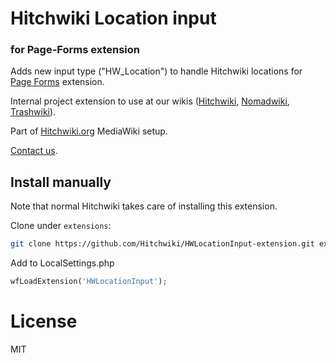 # Hitchwiki Location input
### for Page-Forms extension

Adds new input type ("HW_Location") to handle Hitchwiki locations for [Page Forms](https://www.mediawiki.org/wiki/Extension:Page_Forms) extension.

Internal project extension to use at our wikis ([Hitchwiki](http://hitchwiki.org), [Nomadwiki](http://hitchwiki.org), [Trashwiki](http://trashwiki.org)).

Part of [Hitchwiki.org](https://github.com/Hitchwiki/hitchwiki) MediaWiki setup.

[Contact us](http://hitchwiki.org/contact).

## Install manually

Note that normal Hitchwiki takes care of installing this extension.

Clone under `extensions`:
```bash
git clone https://github.com/Hitchwiki/HWLocationInput-extension.git extensions/HWLocationInput
```
Add to LocalSettings.php
```php
wfLoadExtension('HWLocationInput');
```

# License
MIT
